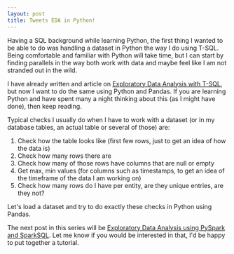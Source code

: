 ```yaml
---
layout: post
title: Tweets EDA in Python!
---
```


Having a SQL background while learning Python, the first thing I wanted to be able to do was handling a dataset in Python the way I do using T-SQL.
Being comfortable and familiar with Python will take time, but I can start by finding parallels in the way both work with data and maybe feel like I am not stranded out in the wild.
 

I have already written and article on [Exploratory Data Analysis with T-SQL](), but now I want to do the same using Python and Pandas. 
If you are learning Python and have spent many a night thinking about this (as I might have done), then keep reading. 


Typical checks I usually do when I have to work with a dataset (or in my database tables, an actual table or several of those) are: 


1. Check how the table looks like (first few rows, just to get an idea of how the data is)
2. Check how many rows there are
3. Check how many of those rows have columns that are null or empty
4. Get max, min values (for columns such as timestamps, to get an idea of the timeframe of the data I am working on) 
5. Check how many rows do I have per entity, are they unique entries, are they not? 



Let's load a dataset and try to do exactly these checks in Python using Pandas. 
 
The next post in this series will be [Exploratory Data Analysis using PySpark and SparkSQL](). 
Let me know if you would be interested in that, I'd be happy to put together a tutorial. 



